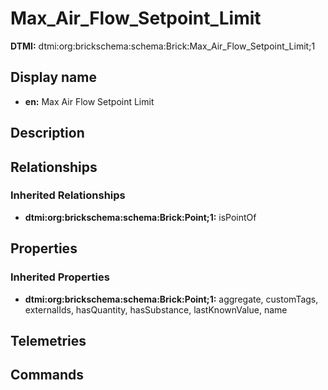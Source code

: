 # Max_Air_Flow_Setpoint_Limit
**DTMI:** dtmi:org:brickschema:schema:Brick:Max_Air_Flow_Setpoint_Limit;1
## Display name
- **en:** Max Air Flow Setpoint Limit
## Description
## Relationships
### Inherited Relationships
* **dtmi:org:brickschema:schema:Brick:Point;1:** isPointOf
## Properties
### Inherited Properties
* **dtmi:org:brickschema:schema:Brick:Point;1:** aggregate, customTags, externalIds, hasQuantity, hasSubstance, lastKnownValue, name
## Telemetries
## Commands
